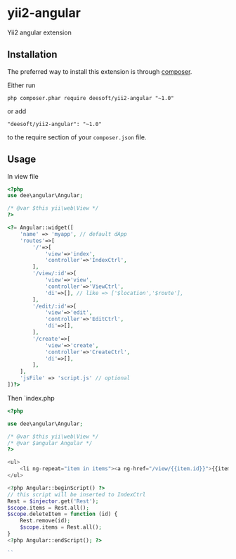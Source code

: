 yii2-angular
============

Yii2 angular extension

Installation
------------

The preferred way to install this extension is through [composer](http://getcomposer.org/download/).

Either run

```
php composer.phar require deesoft/yii2-angular "~1.0"
```

or add

```
"deesoft/yii2-angular": "~1.0"
```

to the require section of your `composer.json` file.

Usage
-----

In view file
```php
<?php
use dee\angular\Angular;

/* @var $this yii\web\View */
?>

<?= Angular::widget([
    'name' => 'myapp', // default dApp
    'routes'=>[
        '/'=>[
            'view'=>'index',
            'controller'=>'IndexCtrl',
        ],
        '/view/:id'=>[
            'view'=>'view',
            'controller'=>'ViewCtrl',
            'di'=>[], // like => ['$location','$route'],
        ],
        '/edit/:id'=>[
            'view'=>'edit',
            'controller'=>'EditCtrl',
            'di'=>[],
        ],
        '/create'=>[
            'view'=>'create',
            'controller'=>'CreateCtrl',
            'di'=>[],
        ],
    ],
    'jsFile' => 'script.js' // optional
])?>
```
Then `index.php
```php
<?php

use dee\angular\Angular;

/* @var $this yii\web\View */
/* @var $angular Angular */
?>

<ul>
    <li ng-repeat="item in items"><a ng-href="/view/{{item.id}}">{{item.name}}</a></li>
</ul>

<?php Angular::beginScript() ?>
// this script will be inserted to IndexCtrl
Rest = $injector.get('Rest');
$scope.items = Rest.all();
$scope.deleteItem = function (id) {
    Rest.remove(id);
    $scope.items = Rest.all();
}
<?php Angular::endScript(); ?>

``